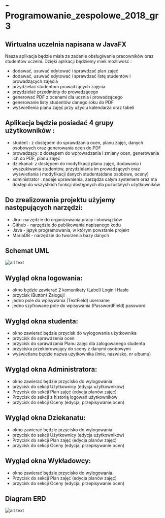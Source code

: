 # -Programowanie_zespolowe_2018_gr3

## Wirtualna uczelnia napisana w JavaFX
Nasza aplikacja będzie miała za zadanie obsługiwanie pracowników oraz studentów uczelni.
Dzięki aplikacji będziemy mieli możliwość :
- dodawać, usuwać edytować i sprawdzać plan zajęć
- dodawać, usuwać edytować i sprawdzać listę studentów i prowadzących zajęcia
- przydzielać studentom prowadzących zajęcia
- przydzielać przedmioty do prowadzącego
- generować PDF z ocenami dla ucznia i prowadzącego
- generowanie listy studentów danego roku do PDF
- wyświetlenia planu zajęć przy użyciu kalendarza oraz tabeli
## Aplikacja będzie posiadać 4 grupy użytkowników :
- student : z dostępem do sprawdzania ocen, planu zajęć, danych osobowych oraz
generowania ocen do PDF
- prowadzący: z dostępem do wprowadzania i zmiany ocen, generowania ich do PDF,
planu zajęć
- dziekanat: z dostępem do modyfikacji planu zajęć, dodawania i wyszukiwania
studentów, przydzielania im prowadzących oraz wyświetlania i modyfikacji danych
studenta(dane osobowe, oceny)
- administrator : nadaje uprawnienia, zarządza całym systemem oraz ma dostęp do
wszystkich funkcji dostępnych dla pozostałych użytkowników
## Do zrealizowania projektu użyjemy następujących narzędzi:
- Jira- narzędzie do organizowania pracy i obowiązków
- Github - narzędzie do publikowania napisanego kodu
- Java - język programowania, w którym powstanie projekt
- MariaDB - narzędzie do tworzenia bazy danych

## Schemat UML 

![alt text](https://github.com/mjochab/-Programowanie_zespolowe_2018_gr3/blob/master/UML.PNG)


## Wygląd okna logowania:
- okno będzie zawierać 2 komunikaty (Label) Login i Hasło
- przycisk (Button) Zaloguj!
- jedno pole do wpisywania (TextField) username
- jedno szyfrowane pole do wpisywania (PasswordField) password

## Wygląd okna studenta:
- okno zawierać będzie przycisk do wylogowania użytkownika
- przycisk do sprawdzenia ocen
- przycisk do sprawdzania Planu zajęc dla zalogowanego studenta
- przyciska przekierowujący do sceny z danymi osobowymi
- wyświetlana będzie nazwa użytkownika (imie, nazwisko, nr albumu)

## Wygląd okna Administratora:
- okno zawierać będzie przycisko do wylogowania
- przycisk do sekcji Użytkownicy (edycja użytkowników)
- Przycisk do sekcji Plan zajęć (edycja planów zajęć)
- Przycisk do sekcji z historią logowań użytkowników
- przycisk do sekcji Oceny (edycja, przepisywanie ocen)

## Wygląd okna Dziekanatu:
- okno zawierać będzie przycisko do wylogowania
- przycisk do sekcji Użytkownicy (edycja użytkowników)
- Przycisk do sekcji Plan zajęć (edycja planów zajęć)
- przycisk do sekcji Oceny (edycja, przepisywanie ocen)

## Wygląd okna Wykładowcy:
- okno zawierać będzie przycisko do wylogowania
- Przycisk do sekcji Plan zajęć (edycja planów zajęć)
- przycisk do sekcji Oceny (edycja, przepisywanie ocen)


## Diagram ERD 
![alt text](https://github.com/mjochab/-Programowanie_zespolowe_2018_gr3/blob/master/30713038_1819959841376505_2636789429284372480_n.jpg)
